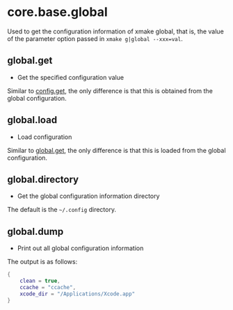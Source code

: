
# core.base.global

Used to get the configuration information of xmake global, that is, the value of the parameter option passed in `xmake g|global --xxx=val`.

## global.get

- Get the specified configuration value

Similar to [config.get](/api/scripts/extension-modules/core/project/config#config-get), the only difference is that this is obtained from the global configuration.

## global.load

- Load configuration

Similar to [global.get](#global-get), the only difference is that this is loaded from the global configuration.

## global.directory

- Get the global configuration information directory

The default is the `~/.config` directory.

## global.dump

- Print out all global configuration information

The output is as follows:

```lua
{
    clean = true,
    ccache = "ccache",
    xcode_dir = "/Applications/Xcode.app"
}
```
